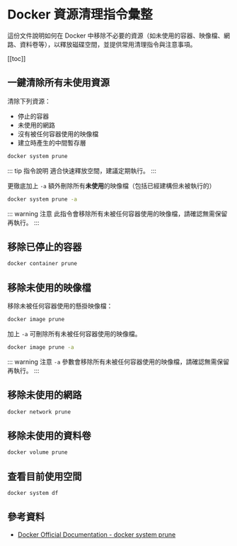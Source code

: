 # Docker 資源清理指令彙整

這份文件說明如何在 Docker 中移除不必要的資源（如未使用的容器、映像檔、網路、資料卷等），以釋放磁碟空間，並提供常用清理指令與注意事項。

[[toc]]

## 一鍵清除所有未使用資源

清除下列資源：

- 停止的容器
- 未使用的網路
- 沒有被任何容器使用的映像檔
- 建立時產生的中間暫存層

```sh
docker system prune
```

::: tip 指令說明
適合快速釋放空間，建議定期執行。
:::

更徹底加上 `-a`
額外刪除所有**未使用**的映像檔（包括已經建構但未被執行的）

```sh
docker system prune -a
```

::: warning 注意
此指令會移除所有未被任何容器使用的映像檔，請確認無需保留再執行。
:::

## 移除已停止的容器

```sh
docker container prune
```

## 移除未使用的映像檔

移除未被任何容器使用的懸掛映像檔：

```sh
docker image prune
```

加上 `-a` 可刪除所有未被任何容器使用的映像檔。

```sh
docker image prune -a
```

::: warning 注意
`-a` 參數會移除所有未被任何容器使用的映像檔，請確認無需保留再執行。
:::

## 移除未使用的網路

```sh
docker network prune
```

## 移除未使用的資料卷

```sh
docker volume prune
```

## 查看目前使用空間

```sh
docker system df
```

## 參考資料

- [Docker Official Documentation - docker system prune](https://docs.docker.com/reference/cli/docker/system/prune/)
